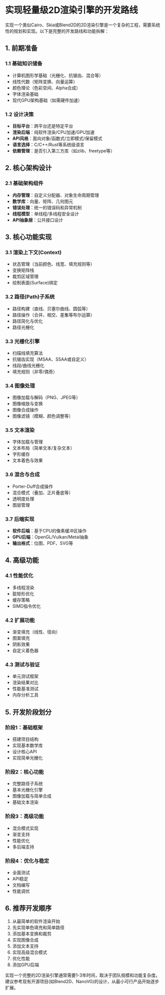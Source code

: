 # 实现轻量级2D渲染引擎的开发路线

实现一个类似Cairo、Skia或Blend2D的2D渲染引擎是一个复杂的工程，需要系统性的规划和实现。以下是完整的开发路线和功能拆解：

## 1. 前期准备

### 1.1 基础知识储备
- 计算机图形学基础（光栅化、抗锯齿、混合等）
- 线性代数（矩阵变换、向量运算）
- 颜色理论（色彩空间、Alpha合成）
- 字体渲染基础
- 现代GPU架构基础（如需硬件加速）

### 1.2 设计决策
- **目标平台**：跨平台还是特定平台
- **渲染后端**：纯软件渲染/CPU加速/GPU加速
- **API风格**：面向对象/函数式/立即模式/保留模式
- **语言选择**：C/C++/Rust等系统级语言
- **依赖管理**：是否引入第三方库（如zlib、freetype等）

## 2. 核心架构设计

### 2.1 基础架构组件
- **内存管理**：自定义分配器、对象生命周期管理
- **数学库**：向量、矩阵、几何图元
- **错误处理**：统一的错误码和异常机制
- **线程模型**：单线程/多线程安全设计
- **API抽象层**：公共接口设计

## 3. 核心功能实现

### 3.1 渲染上下文(Context)
- 状态管理（当前颜色、线宽、填充规则等）
- 变换矩阵栈
- 裁剪区域管理
- 绘制表面(Surface)绑定

### 3.2 路径(Path)子系统
- 路径构建（直线、贝塞尔曲线、圆弧等）
- 路径操作（合并、相交、差集等布尔运算）
- 路径简化与优化
- 路径光栅化

### 3.3 光栅化引擎
- 扫描线填充算法
- 抗锯齿实现（MSAA、SSAA或自定义）
- 线段/曲线光栅化
- 填充规则（非零/偶奇）

### 3.4 图像处理
- 图像加载与解码（PNG、JPEG等）
- 图像缩放与变换
- 图像合成操作
- 图像滤镜（模糊、颜色调整等）

### 3.5 文本渲染
- 字体加载与管理
- 文本布局（简单文本/复杂文本）
- 字形缓存
- 文本着色与效果

### 3.6 混合与合成
- Porter-Duff合成操作
- 混合模式（叠加、正片叠底等）
- 透明度处理
- 图层管理

### 3.7 后端实现
- **软件后端**：基于CPU的像素缓冲区操作
- **GPU后端**：OpenGL/Vulkan/Metal抽象
- **输出格式**：位图、PDF、SVG等

## 4. 高级功能

### 4.1 性能优化
- 多线程渲染
- 脏矩形优化
- 缓存策略
- SIMD指令优化

### 4.2 扩展功能
- 渐变填充（线性、径向）
- 图案填充
- 阴影效果
- 自定义着色器

### 4.3 测试与验证
- 单元测试框架
- 渲染结果对比
- 性能基准测试
- 内存分析工具

## 5. 开发阶段划分

### 阶段1：基础框架
- 搭建项目结构
- 实现基本数学库
- 设计核心API
- 实现简单光栅化

### 阶段2：核心功能
- 完整路径子系统
- 基本光栅化引擎
- 图像加载与简单合成
- 基础文本渲染

### 阶段3：高级功能
- 混合模式实现
- 渐变支持
- 性能优化
- 多后端支持

### 阶段4：优化与稳定
- 全面测试
- API稳定
- 文档编写
- 性能调优

## 6. 推荐开发顺序

1. 从最简单的软件渲染开始
2. 先实现单色填充和简单路径
3. 添加基本变换和裁剪
4. 实现图像合成
5. 添加文本支持
6. 实现高级混合模式
7. 优化性能
8. 添加GPU后端

实现一个完整的2D渲染引擎通常需要1-3年时间，取决于团队规模和功能复杂度。建议参考现有开源项目(如Blend2D、NanoVG)的设计，从最小可行产品开始逐步扩展。